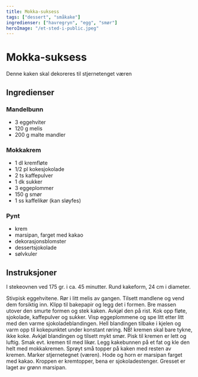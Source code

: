 ```yaml
---
title: Mokka-suksess
tags: ["dessert", "småkake"]
ingredienser: ["havregryn", "egg", "smør"]
heroImage: "/et-sted-i-public.jpeg"
---
```


# Mokka-suksess

Denne kaken skal dekoreres til stjernetenget væren

## Ingredienser

### Mandelbunn

- 3 eggehviter
- 120 g melis
- 200 g malte mandler

### Mokkakrem

- 1 dl kremfløte
- 1/2 pl kokesjokolade
- 2 ts kaffepulver
- 1 dk sukker
- 3 eggeplommer
- 150 g smør
- 1 ss kaffelikør (kan sløyfes)

### Pynt

- krem
- marsipan, farget med kakao
- dekorasjonsblomster
- dessertsjokolade
- sølvkuler

## Instruksjoner

I stekeovnen ved 175 gr. i ca. 45 minutter. Rund kakeform, 24 cm i diameter.

Stivpisk eggehvitene. Rør i litt melis av gangen. Tilsett mandlene og vend dem forsiktig inn. Klipp til bakepapir og legg det i formen. Bre massen utover den smurte formen og stek kaken. Avkjøl den på rist. Kok opp fløte, sjokolade, kaffepulver og sukker. Visp eggeplommene og spe litt etter litt med den varme sjokoladeblandingen. Hell blandingen tilbake i kjelen og varm opp til kokepunktet under konstant røring. NB! kremen skal bare tykne, ikke koke. Avkjøl blandingen og tilsett mykt smør. Pisk til kremen er lett og luftig. Smak evt. kremen til med likør. Legg kakebunnen på et fat og kle den helt med mokkakremen. Sprøyt små topper på kaken med resten av kremen. Marker stjernetegnet (væren). Hode og horn er marsipan farget med kakao. Kroppen er kremtopper, bena er sjokoladestenger. Gresset er laget av grønn marsipan.
